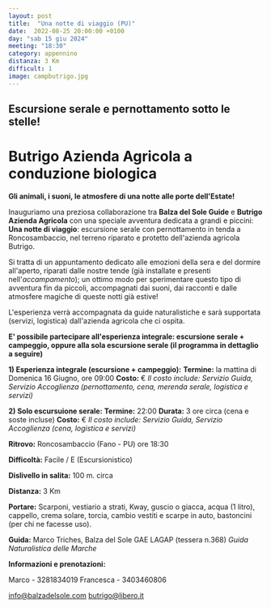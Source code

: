 ```yaml
---
layout: post
title:  "Una notte di viaggio (PU)"
date:  2022-08-25 20:00:00 +0100
day: "sab 15 giu 2024"
meeting: "18:30"
category: appennino
distanza: 3 Km
difficult: 1
image: campbutrigo.jpg
---
```


## Escursione serale e pernottamento sotto le stelle!

# Butrigo Azienda Agricola a conduzione biologica 

**Gli animali, i suoni, le atmosfere di una notte alle porte dell'Estate!**

Inauguriamo una preziosa collaborazione tra **Balza del Sole Guide** e **Butrigo Azienda Agricola** con una speciale avventura dedicata a grandi e piccini:
**Una notte di viaggio**: escursione serale con pernottamento in tenda a Roncosambaccio, nel terreno riparato e protetto dell'azienda agricola Butrigo.

Si tratta di un appuntamento dedicato alle emozioni della sera e del dormire all'aperto, riparati dalle nostre tende (già installate e presenti nell'*accampamento*); un ottimo modo per sperimentare questo tipo di avventura fin da piccoli, accompagnati dai suoni, dai racconti e dalle atmosfere magiche di queste notti già estive!

L'esperienza verrà accompagnata da guide naturalistiche e sarà supportata (servizi, logistica) dall'azienda agricola che ci ospita.

**E' possibile partecipare all'esperienza integrale: escursione serale + campeggio, oppure alla sola escursione serale (il programma in dettaglio a seguire)**

**1) Esperienza integrale (escursione + campeggio):** 
**Termine:** la mattina di Domenica 16 Giugno, ore 09:00 
**Costo:** €
*Il costo include: Servizio Guida, Servizio Accoglienza (pernottamento, cena, merenda serale, logistica e servizi)*


**2) Solo escursuione serale:** 
**Termine:** 22:00 
**Durata:** 3 ore circa (cena e soste incluse)
**Costo:** €
*Il costo include: Servizio Guida, Servizio Accoglienza (cena, logistica e servizi)*

**Ritrovo:** Roncosambaccio (Fano - PU) ore 18:30

**Difficoltà:** Facile / E (Escursionistico)

**Dislivello in salita:**  100 m. circa

**Distanza:** 3 Km


**Portare:** Scarponi, vestiario a strati, Kway, guscio o giacca, acqua (1 litro), cappello, crema solare, torcia, cambio vestiti e scarpe in auto, bastoncini (per chi ne facesse uso). 

**Guida:** Marco Triches, Balza del Sole GAE LAGAP (tessera n.368)
*Guida Naturalistica delle Marche*

**Informazioni e prenotazioni:** 

Marco - 3281834019 
Francesca - 3403460806

info@balzadelsole.com
butrigo@libero.it
